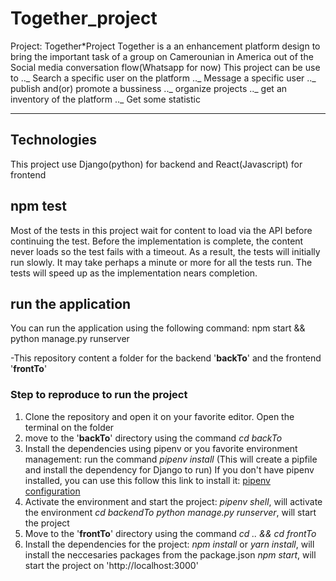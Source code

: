 # Together_project

Project: Together*Project
Together is a an enhancement platform design to bring the important task of a group on Camerounian in America out of the Social media conversation flow(Whatsapp for now)
This project can be use to
.._ Search a specific user on the platform
.._ Message a specific user
.._ publish and(or) promote a bussiness
.._ organize projects
.._ get an inventory of the platform
.._ Get some statistic

---

## Technologies

This project use Django(python) for backend and React(Javascript) for frontend

## npm test

Most of the tests in this project wait for content to load via the API before continuing the test. Before the implementation is complete, the content never loads so the test fails with a timeout. As a result, the tests will initially run slowly. It may take perhaps a minute or more for all the tests run. The tests will speed up as the implementation nears completion.

## run the application

You can run the application using the following command:
npm start && python manage.py runserver

-This repository content a folder for the backend '**backTo**' and the frontend '**frontTo**'

### Step to reproduce to run the project

1. Clone the repository and open it on your favorite editor. Open the terminal on the folder
2. move to the '**backTo**' directory using the command _cd backTo_
3. Install the dependencies using pipenv or you favorite environment management:
   run the command _pipenv install_ (This will create a pipfile and install the dependency for Django to run)
   If you don't have pipenv installed, you can use this follow this link to install it: [pipenv configuration](https://www.jetbrains.com/help/pycharm/pipenv.html)
4. Activate the environment and start the project:
   _pipenv shell_, will activate the environment
   _cd backendTo python manage.py runserver_, will start the project
5. Move to the '**frontTo**' directory using the command _cd .. && cd frontTo_
6. Install the dependencies for the project:
   _npm install_ or _yarn install_, will install the neccesaries packages from the package.json
   _npm start_, will start the project on 'http://localhost:3000'
